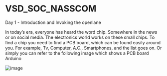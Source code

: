 # VSD_SOC_NASSCOM

Day 1 - Introduction and Invoking the openlane

In today’s era, everyone has heard the word chip. Somewhere in the news or on social media. The electronics world works on these small chips. To find a chip you need to find a PCB board, which can be found easily around you. For example, Tv, Computer, A.C., Smartphones, and the list goes on. Or simply you can refer to the following image which shows a PCB board Arduino

![image](https://github.com/AnupDRa0/VSD_SOC_NASSCOM/assets/52745867/5339b5b5-bdf0-4f9a-a49b-8f7d36141aca)
